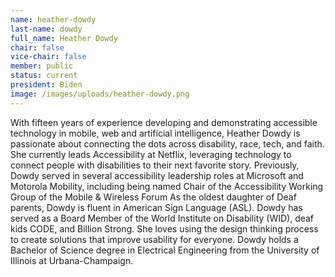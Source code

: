 ```yaml
---
name: heather-dowdy
last-name: dowdy
full_name: Heather Dowdy
chair: false
vice-chair: false
member: public
status: current
president: Biden
image: /images/uploads/heather-dowdy.png
---
```

With fifteen years of experience developing and demonstrating accessible technology in mobile, web and artificial intelligence, Heather Dowdy is passionate about connecting the dots across disability, race, tech, and faith. She currently leads Accessibility at Netflix, leveraging technology to connect people with disabilities to their next favorite story.  Previously, Dowdy served in several accessibility leadership roles at Microsoft and Motorola Mobility, including being named Chair of the Accessibility Working Group of the Mobile & Wireless Forum As the oldest daughter of Deaf parents, Dowdy is fluent in American Sign Language (ASL).  Dowdy has served as a Board Member of the World Institute on Disability (WID), deaf kids CODE, and Billion Strong.  She loves using the design thinking process to create solutions that improve usability for everyone.  Dowdy holds a Bachelor of Science degree in Electrical Engineering from the University of Illinois at Urbana-Champaign.

